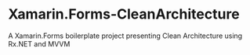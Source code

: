 # Xamarin.Forms-CleanArchitecture
A Xamarin.Forms boilerplate project presenting Clean Architecture using Rx.NET and MVVM
